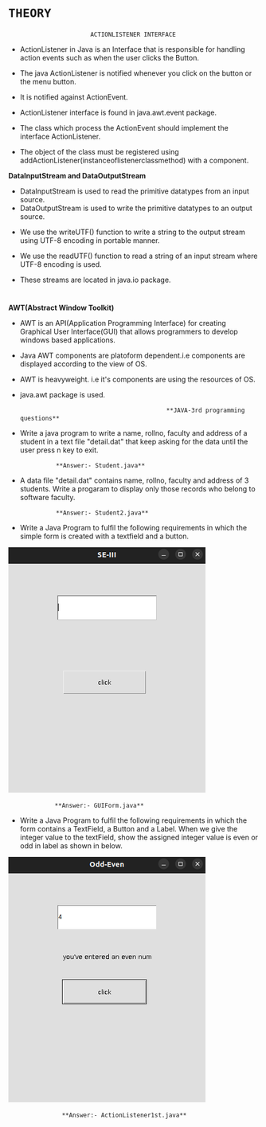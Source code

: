# `THEORY`

                           ACTIONLISTENER INTERFACE

- ActionListener in Java is an Interface that is responsible for handling action events such as when the user clicks the Button.

* The java ActionListener is notified whenever you click on the button or the menu button.

* It is notified against ActionEvent.
* ActionListener interface is found in java.awt.event package.
* The class which process the ActionEvent should implement the interface ActionListener.
* The object of the class must be registered using addActionListener(instanceoflistenerclassmethod) with a component.


**DataInputStream and DataOutputStream**

- DataInputStream is used to read the primitive datatypes from an input source.
- DataOutputStream is used to write the primitive datatypes to an output source.

* We use the writeUTF() function to write a string to the output stream using UTF-8 encoding in portable manner.

- We use the readUTF() function to read a string of an input stream where UTF-8 encoding is used.

* These streams are located in java.io package.

#

**AWT(Abstract Window Toolkit)**

- AWT is an API(Application Programming Interface) for creating Graphical User Interface(GUI) that allows programmers to develop windows based applications.
- Java AWT components are platoform dependent.i.e components are displayed according to the view of OS.
- AWT is heavyweight. i.e it's components are using the resources of OS.
- java.awt package is used.

                                               **JAVA-3rd programming questions**

* Write a java program to write a name, rollno, faculty and address of a student in a text file "detail.dat" that keep asking for the data until the user press n key to exit.

                **Answer:- Student.java**

- A data file "detail.dat" contains name, rollno, faculty and address of 3 students. Write a progaram to display only those records who belong to software faculty.

                **Answer:- Student2.java**

- Write a Java Program to fulfil the following requirements in which the simple form is created with a textfield and a button.

![CHEESE!](awt1st.png)

                 **Answer:- GUIForm.java**

- Write a Java Program to fulfil the following requirements in which the form contains a TextField, a Button and a Label. When we give the integer value to the textField, show the assigned integer value is even or odd in label as shown in below.

![CHEESE!](act12.png)

                   **Answer:- ActionListener1st.java**
